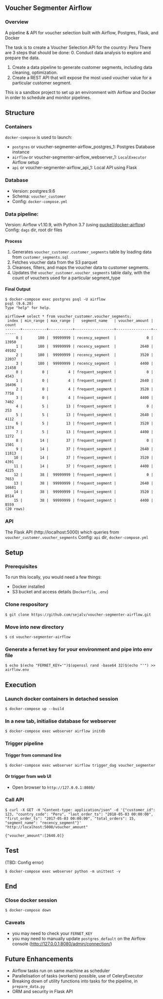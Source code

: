 ## Voucher Segmenter Airflow

### Overview

A pipeline & API for voucher selection built with Airflow, Postgres, Flask, and Docker

The task is to create a Voucher Selection API for the country: Peru
There are 3 steps that should be done:
0. Conduct data analysis to explore and prepare the data.
1. Create a data pipeline to generate customer segments, including data cleaning, optimization.
2. Create a REST API that will expose the most used voucher value for a particular customer
segment.

This is a sandbox project to set up an environment with Airflow and Docker in order to schedule and monitor pipelines.

## Structure

### Containers

`docker-compose` is used to launch:
* `postgres` or voucher-segmenter-airflow_postgres_1:  Postgres Database instance
* `airflow` or voucher-segmenter-airflow_webserver_1: `LocalExecutor` Airflow setup
* `api` or voucher-segmenter-airflow_api_1: Local API using Flask

### Database
* Version: postgres:9.6
* Schema: `voucher_customer`
* Config: `docker-compose.yml`

### Data pipeline:

Version: Airflow v1.10.9, with Python 3.7 (using [puckel/docker-airflow](https://github.com/puckel/docker-airflow))
Config: `dags` dir, root dir files

#### Process

1. Generates `voucher_customer.customer_segments` table by loading data from `customer_segments.sql`
2. Fetches voucher data from the S3 parquet
3. Cleanses, filters, and maps the voucher data to customer segments.
4. Updates the `voucher_customer.voucher_segments` table daily, with the count of vouchers used for a particular segment_type

#### Final Output
```
$ docker-compose exec postgres psql -U airflow
psql (9.6.20)
Type "help" for help.

airflow=# select * from voucher_customer.voucher_segments;
 index | min_range | max_range |   segment_name   | voucher_amount | count 
-------+-----------+-----------+------------------+----------------+-------
     0 |       180 |  99999999 | recency_segment  |              0 | 13950
     1 |       180 |  99999999 | recency_segment  |           2640 | 49102
     2 |       180 |  99999999 | recency_segment  |           3520 | 22037
     3 |       180 |  99999999 | recency_segment  |           4400 | 21458
     0 |         0 |         4 | frequent_segment |              0 |  4543
     1 |         0 |         4 | frequent_segment |           2640 | 16496
     2 |         0 |         4 | frequent_segment |           3520 |  7758
     3 |         0 |         4 | frequent_segment |           4400 |  7402
     4 |         5 |        13 | frequent_segment |              0 |   253
     5 |         5 |        13 | frequent_segment |           2640 |  4112
     6 |         5 |        13 | frequent_segment |           3520 |  1374
     7 |         5 |        13 | frequent_segment |           4400 |  1272
     8 |        14 |        37 | frequent_segment |              0 |  1501
     9 |        14 |        37 | frequent_segment |           2640 | 11813
    10 |        14 |        37 | frequent_segment |           3520 |  4391
    11 |        14 |        37 | frequent_segment |           4400 |  4225
    12 |        38 |  99999999 | frequent_segment |              0 |  7653
    13 |        38 |  99999999 | frequent_segment |           2640 | 16681
    14 |        38 |  99999999 | frequent_segment |           3520 |  8514
    15 |        38 |  99999999 | frequent_segment |           4400 |  8559
(20 rows)

```

### API

The Flask API (http://localhost:5000) which queries from `voucher_customer.voucher_segments`
Config: `api` dir, `docker-compose.yml`

## Setup

### Prerequisites
To run this locally, you would need a few things:
* Docker installed
* S3 bucket and access details (`Dockerfile`, `.env`)

### Clone respository
```
$ git clone https://github.com/sejalv/voucher-segmenter-airflow.git
```

### Move into new directory
```
$ cd voucher-segmenter-airflow
```

### Generate a fernet key for your environment and pipe into env file
```
$ echo $(echo "FERNET_KEY='")$(openssl rand -base64 32)$(echo "'") >> airflow.env
```

## Execution

### Launch docker containers in detached session
```
$ docker-compose up --build
```

### In a new tab, initialise database for webserver
```
$ docker-compose exec webserver airflow initdb
```

### Trigger pipeline
#### Trigger from command line
```
$ docker-compose exec webserver airflow trigger_dag voucher_segmenter
```
#### Or trigger from web UI
* Open browser to `http://127.0.0.1:8080/`

### Call API
```
$ curl -X GET -H "Content-type: application/json" -d '{"customer_id": 123, "country_code": "Peru", "last_order_ts": "2018-05-03 00:00:00", "first_order_ts": "2017-05-03 00:00:00", "total_orders": 15, "segment_name": "recency_segment"}' "http://localhost:5000/voucher_amount"

{"voucher_amount":[2640.0]}
```

## Test

(TBD: Config error)
```
$ docker-compose exec webserver python -m unittest -v
```

## End
### Close docker session
```
$ docker-compose down
```

### Caveats

* you may need to check your `FERNET_KEY`
* you may need to manually update `postgres_default` on the Airflow console
(http://127.0.0.1:8080/admin/connection/)

## Future Enhancements
* Airflow tasks run on same machine as scheduler
* Parallelisation of tasks (workers) possible, use of CeleryExecutor
* Breaking down of utility functions into tasks for the pipeline, in `prepare_data.py`
* ORM and security in Flask API
